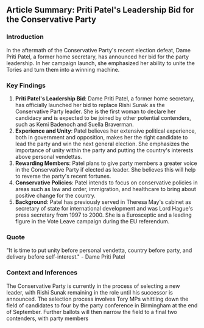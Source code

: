  ## Article Summary: Priti Patel's Leadership Bid for the Conservative Party

### Introduction
In the aftermath of the Conservative Party's recent election defeat, Dame Priti Patel, a former home secretary, has announced her bid for the party leadership. In her campaign launch, she emphasized her ability to unite the Tories and turn them into a winning machine.

### Key Findings
1. **Priti Patel's Leadership Bid**: Dame Priti Patel, a former home secretary, has officially launched her bid to replace Rishi Sunak as the Conservative Party leader. She is the first woman to declare her candidacy and is expected to be joined by other potential contenders, such as Kemi Badenoch and Suella Braverman.
2. **Experience and Unity**: Patel believes her extensive political experience, both in government and opposition, makes her the right candidate to lead the party and win the next general election. She emphasizes the importance of unity within the party and putting the country's interests above personal vendettas.
3. **Rewarding Members**: Patel plans to give party members a greater voice in the Conservative Party if elected as leader. She believes this will help to reverse the party's recent fortunes.
4. **Conservative Policies**: Patel intends to focus on conservative policies in areas such as law and order, immigration, and healthcare to bring about positive change for the country.
5. **Background**: Patel has previously served in Theresa May's cabinet as secretary of state for international development and was Lord Hague's press secretary from 1997 to 2000. She is a Eurosceptic and a leading figure in the Vote Leave campaign during the EU referendum.

### Quote
"It is time to put unity before personal vendetta, country before party, and delivery before self-interest." - Dame Priti Patel

### Context and Inferences
The Conservative Party is currently in the process of selecting a new leader, with Rishi Sunak remaining in the role until his successor is announced. The selection process involves Tory MPs whittling down the field of candidates to four by the party conference in Birmingham at the end of September. Further ballots will then narrow the field to a final two contenders, with party members